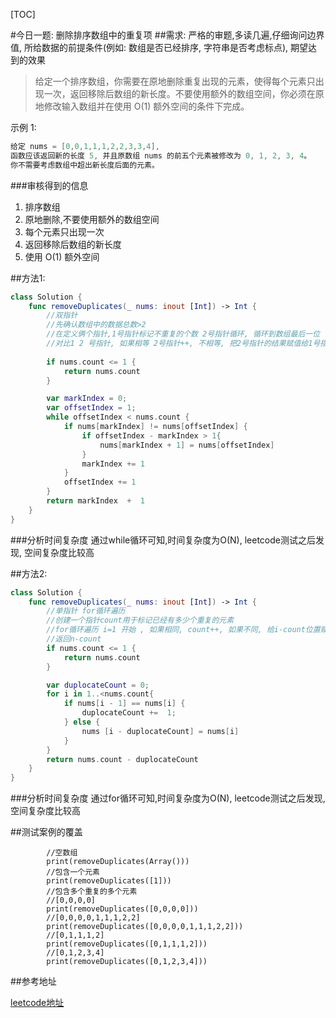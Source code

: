 [TOC]

#今日一题:   删除排序数组中的重复项
##需求:
严格的审题,多读几遍,仔细询问边界值, 所给数据的前提条件(例如: 数组是否已经排序, 字符串是否考虑标点), 期望达到的效果
> 给定一个排序数组，你需要在原地删除重复出现的元素，使得每个元素只出现一次，返回移除后数组的新长度。不要使用额外的数组空间，你必须在原地修改输入数组并在使用 O(1) 额外空间的条件下完成。

示例 1:
```swift
给定 nums = [0,0,1,1,1,2,2,3,3,4],
函数应该返回新的长度 5, 并且原数组 nums 的前五个元素被修改为 0, 1, 2, 3, 4。
你不需要考虑数组中超出新长度后面的元素。
```
###审核得到的信息
1. 排序数组
2. 原地删除,不要使用额外的数组空间
3. 每个元素只出现一次
4. 返回移除后数组的新长度
5. 使用 O(1) 额外空间

##方法1:
```swift
class Solution {
    func removeDuplicates(_ nums: inout [Int]) -> Int {
        //双指针
        //先确认数组中的数据总数>2
        //在定义俩个指针,1号指针标记不重复的个数 2号指针循环, 循环到数组最后一位
        //对比1 2 号指针, 如果相等 2号指针++, 不相等, 把2号指针的结果赋值给1号指针+1的位置
        
        if nums.count <= 1 {
            return nums.count
        }

        var markIndex = 0;
        var offsetIndex = 1;
        while offsetIndex < nums.count {
            if nums[markIndex] != nums[offsetIndex] {
                if offsetIndex - markIndex > 1{
                    nums[markIndex + 1] = nums[offsetIndex]
                }
                markIndex += 1
            }
            offsetIndex += 1
        }
        return markIndex  +  1
    }
}
```
###分析时间复杂度
通过while循环可知,时间复杂度为O(N), leetcode测试之后发现, 空间复杂度比较高

##方法2:
```swift
class Solution {
    func removeDuplicates(_ nums: inout [Int]) -> Int {
        //单指针 for循环遍历
        //创建一个指针count用于标记已经有多少个重复的元素
        //for循环遍历 i=1 开始 , 如果相同, count++, 如果不同, 给i-count位置赋 i位置的值
        //返回n-count
        if nums.count <= 1 {
            return nums.count
        }

        var duplocateCount = 0;
        for i in 1..<nums.count{
            if nums[i - 1] == nums[i] {
                duplocateCount +=  1;
            } else {
                nums [i - duplocateCount] = nums[i]
            }
        }
        return nums.count - duplocateCount
    }
}
```
###分析时间复杂度
通过for循环可知,时间复杂度为O(N), leetcode测试之后发现, 空间复杂度比较高

##测试案例的覆盖
```swfit
        //空数组
        print(removeDuplicates(Array()))
        //包含一个元素
        print(removeDuplicates([1]))
        //包含多个重复的多个元素
        //[0,0,0,0]
        print(removeDuplicates([0,0,0,0]))
        //[0,0,0,0,1,1,1,2,2]
        print(removeDuplicates([0,0,0,0,1,1,1,2,2]))
        //[0,1,1,1,2]
        print(removeDuplicates([0,1,1,1,2]))
        //[0,1,2,3,4]
        print(removeDuplicates([0,1,2,3,4]))
```

##参考地址

[leetcode地址](https://leetcode-cn.com/problems/remove-duplicates-from-sorted-array/submissions/)